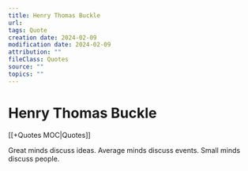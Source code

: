 ```yaml
---
title: Henry Thomas Buckle
url: 
tags: Quote
creation date: 2024-02-09
modification date: 2024-02-09
attribution: ""
fileClass: Quotes
source: ""
topics: ""
---
```


# Henry Thomas Buckle

[[+Quotes MOC|Quotes]]

Great minds discuss ideas. Average minds discuss events. Small minds discuss people.
